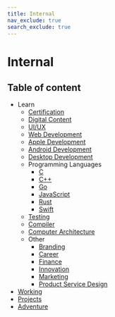 ```yaml
---
title: Internal
nav_exclude: true
search_exclude: true
---
```


# Internal

<h2 class="text-delta">Table of content</h2>

-   Learn
    -   [Certification](/internal/learn/certification)
    -   [Digital Content](/internal/learn/digital-content)
    -   [UI/UX](/internal/learn/ui-ux)
    -   [Web Development](/internal/learn/web-development)
    -   [Apple Development](/internal/learn/apple-development)
    -   [Android Development](/internal/learn/android-development)
    -   [Desktop Development](/internal/learn/desktop-development)
    -   Programming Languages
        -   [C](/internal/learn/programming-languages/c)
        -   [C++](/internal/learn/programming-languages/cpp)
        -   [Go](/internal/learn/programming-languages/go)
        -   [JavaScript](/internal/learn/programming-languages/javascript)
        -   [Rust](/internal/learn/programming-languages/rust)
        -   [Swift](/internal/learn/programming-languages/swift)
    -   [Testing](/internal/learn/testing)
    -   [Compiler](/internal/learn/compiler)
    -   [Computer Architecture](/internal/learn/computer-architecture)
    -   Other
        -   [Branding](/internal/learn/other/branding)
        -   [Career](/internal/learn/other/career)
        -   [Finance](/internal/learn/other/finance)
        -   [Innovation](/internal/learn/other/innovation)
        -   [Marketing](/internal/learn/other/marketing)
        -   [Product Service Design](/internal/learn/other/product-service-design)
-   [Working](/internal/working)
-   [Projects](/internal/projects)
-   [Adventure](/internal/adventure)
